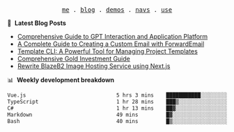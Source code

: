<p align="center">
  <samp>
    <a href="https://ryanuo.cc">me</a> .
    <a href="https://ryanuo.cc/posts">blog</a> .
<!--     <a href="https://www.ryanuo.cc/projects">projects</a> . -->
    <a href="https://www.ryanuo.cc/demos">demos</a> .
    <a href="https://www.ryanuo.cc/navs">navs</a> .
    <a href="https://github.com/ryanuo/ryanuo/blob/master/use.md">use</a>
  </samp>
</p>

📕 &nbsp;**Latest Blog Posts**
<!-- BLOG-POST-LIST:START -->
- [Comprehensive Guide to GPT Interaction and Application Platform](https://ryanuo.cc/posts/gpt)
- [A Complete Guide to Creating a Custom Email with ForwardEmail](https://ryanuo.cc/posts/forwardemail)
- [Template CLI: A Powerful Tool for Managing Project Templates](https://ryanuo.cc/posts/tmpl-cli)
- [Comprehensive Gold Investment Guide](https://ryanuo.cc/posts/aug)
- [Rewrite BlazeB2 Image Hosting Service using Next.js](https://ryanuo.cc/posts/rewrite-blazeb2)
<!-- BLOG-POST-LIST:END -->

📊 &nbsp;**Weekly development breakdown**
<!--START_SECTION:waka-->

```txt
Vue.js                             5 hrs 3 mins    ███████████░░░░░░░░░░░░░░   44.47 %
TypeScript                         1 hr 28 mins    ███▒░░░░░░░░░░░░░░░░░░░░░   12.92 %
C#                                 1 hr 13 mins    ██▓░░░░░░░░░░░░░░░░░░░░░░   10.81 %
Markdown                           49 mins         █▓░░░░░░░░░░░░░░░░░░░░░░░   07.20 %
Bash                               40 mins         █▒░░░░░░░░░░░░░░░░░░░░░░░   05.91 %
```

<!--END_SECTION:waka-->

<!-- <p align="right"><img src="https://views.whatilearened.today/views/github/Rr210/Rr210.svg?cache=remove"/></p>
 -->
